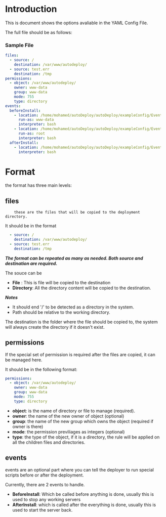 # Introduction

This is document shows the options avaliable in the YAML Config File.

The full file should be as follows:

### Sample File

```yaml
files:
  - source: /
    destination: /var/www/autodeploy/
  - source: test.err
    destination: /tmp
permissions:
  - object: /var/www/autodeploy/
    owner: www-data
    group: www-data
    mode: 755
    type: directory
events:
  beforeInstall:
    - location: /home/mohamed/autoDeploy/autoDeploy/exampleConfig/EventsHandler/delDir.sh
      run-as: www-data
      interpreter: bash
    - location: /home/mohamed/autoDeploy/autoDeploy/exampleConfig/EventsHandler/stopApache.sh
      run-as: root
      interpreter: bash
  afterInstall:
    - location: /home/mohamed/autoDeploy/autoDeploy/exampleConfig/EventsHandler/startApache.sh
      interpreter: bash
```

# Format

the format has three main levels:
  
## files
        these are the files that will be copied to the deployment directory. 
It should be in the format
```yaml
  - source: /
    destination: /var/www/autodeploy/
  - source: test.err
    destination: /tmp
``` 
***The format can be repeated as many as needed. Both source and destination are required.***

 The souce can be 
        
  + **File** : This is file will be copied to the destination
  + **Directory**: All the directory content will be copied to the destination. 
  
  ***Notes*** 
  + It should end '/' to be detected as a directory in the system.
  + Path should be relative to the working directory.
  
The destination is the folder where the file should be copied to, the system will always create the directory if it doesn't exist.

## permissions

If the special set of permission is required after the files are copied, it can be managed here.

It should be in the following format:
```yaml
permissions:
  - object: /var/www/autodeploy/
    owner: www-data
    group: www-data
    mode: 755
    type: directory
```

+ **object**: is the name of directory or file to manage (required).
+ **owner**: the name of the new owner of object (optional)
+ **group**: the name of the new group which owns the object (required if owner is there)
+ **mode**: the permission previliages as integers (optional)
+ **type**: the type of the object, if it is a directory, the rule will be applied on all the children files and directories.

## events
events are an optional part where you can tell the deployer to run special scripts before or after the deployment.

Currently, there are 2 events to handle.

+ **BeforeInstall**: Which be called before anything is done, usually this is used to stop any working servers
+ **AfterInstall**: which is called after the everything is done, usually this is used to start the server back.



        
        
